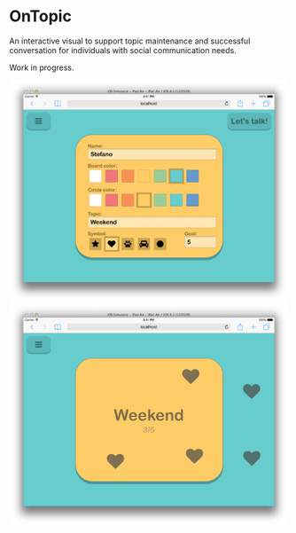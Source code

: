 # OnTopic
An interactive visual to support topic maintenance and successful conversation for individuals with social communication needs.

Work in progress.

![Screenshot 1](img/screenshot-1.png)
![Screenshot 2](img/screenshot-2.png)

